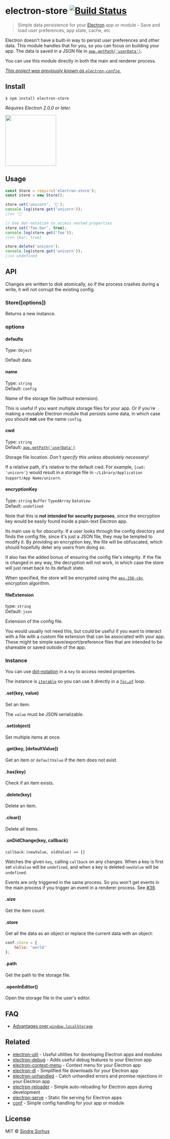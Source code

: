 # electron-store [![Build Status](https://travis-ci.org/sindresorhus/electron-store.svg?branch=master)](https://travis-ci.org/sindresorhus/electron-store)

> Simple data persistence for your [Electron](https://electronjs.org) app or module - Save and load user preferences, app state, cache, etc

Electron doesn't have a built-in way to persist user preferences and other data. This module handles that for you, so you can focus on building your app. The data is saved in a JSON file in [`app.getPath('userData')`](https://electronjs.org/docs/api/app#appgetpathname).

You can use this module directly in both the main and renderer process.

*[This project was previously known as `electron-config`.](https://github.com/sindresorhus/electron-store/issues/4)*


## Install

```
$ npm install electron-store
```

*Requires Electron 2.0.0 or later.*

<a href="https://www.patreon.com/sindresorhus">
	<img src="https://c5.patreon.com/external/logo/become_a_patron_button@2x.png" width="160">
</a>


## Usage

```js
const Store = require('electron-store');
const store = new Store();

store.set('unicorn', '🦄');
console.log(store.get('unicorn'));
//=> '🦄'

// Use dot-notation to access nested properties
store.set('foo.bar', true);
console.log(store.get('foo'));
//=> {bar: true}

store.delete('unicorn');
console.log(store.get('unicorn'));
//=> undefined
```


## API

Changes are written to disk atomically, so if the process crashes during a write, it will not corrupt the existing config.

### Store([options])

Returns a new instance.

### options

#### defaults

Type: `Object`

Default data.

#### name

Type: `string`<br>
Default: `config`

Name of the storage file (without extension).

This is useful if you want multiple storage files for your app. Or if you're making a reusable Electron module that persists some data, in which case you should **not** use the name `config`.

#### cwd

Type: `string`<br>
Default: [`app.getPath('userData')`](https://electronjs.org/docs/api/app#appgetpathname)

Storage file location. *Don't specify this unless absolutely necessary!*

If a relative path, it's relative to the default cwd. For example, `{cwd: 'unicorn'}` would result in a storage file in `~/Library/Application Support/App Name/unicorn`.

#### encryptionKey

Type: `string` `Buffer` `TypedArray` `DataView`<br>
Default: `undefined`

Note that this is **not intended for security purposes**, since the encryption key would be easily found inside a plain-text Electron app.

Its main use is for obscurity. If a user looks through the config directory and finds the config file, since it's just a JSON file, they may be tempted to modify it. By providing an encryption key, the file will be obfuscated, which should hopefully deter any users from doing so.

It also has the added bonus of ensuring the config file's integrity. If the file is changed in any way, the decryption will not work, in which case the store will just reset back to its default state.

When specified, the store will be encrypted using the [`aes-256-cbc`](https://en.wikipedia.org/wiki/Block_cipher_mode_of_operation) encryption algorithm.

#### fileExtension

type: `string`<br>
Default: `json`

Extension of the config file.

You would usually not need this, but could be useful if you want to interact with a file with a custom file extension that can be associated with your app. These might be simple save/export/preference files that are intended to be shareable or saved outside of the app.

### Instance

You can use [dot-notation](https://github.com/sindresorhus/dot-prop) in a `key` to access nested properties.

The instance is [`iterable`](https://developer.mozilla.org/en/docs/Web/JavaScript/Reference/Iteration_protocols) so you can use it directly in a [`for…of`](https://developer.mozilla.org/en/docs/Web/JavaScript/Reference/Statements/for...of) loop.

#### .set(key, value)

Set an item.

The `value` must be JSON serializable.

#### .set(object)

Set multiple items at once.

#### .get(key, [defaultValue])

Get an item or `defaultValue` if the item does not exist.

#### .has(key)

Check if an item exists.

#### .delete(key)

Delete an item.

#### .clear()

Delete all items.

#### .onDidChange(key, callback)

`callback`: `(newValue, oldValue) => {}`

Watches the given `key`, calling `callback` on any changes. When a key is first set `oldValue` will be `undefined`, and when a key is deleted `newValue` will be `undefined`.

Events are only triggered in the same process. So you won't get events in the main process if you trigger an event in a renderer process. See [#39](https://github.com/sindresorhus/electron-store/issues/39).

#### .size

Get the item count.

#### .store

Get all the data as an object or replace the current data with an object:

```js
conf.store = {
	hello: 'world'
};
```

#### .path

Get the path to the storage file.

#### .openInEditor()

Open the storage file in the user's editor.


## FAQ

- [Advantages over `window.localStorage`](https://github.com/sindresorhus/electron-store/issues/17)


## Related

- [electron-util](https://github.com/sindresorhus/electron-util) - Useful utilities for developing Electron apps and modules
- [electron-debug](https://github.com/sindresorhus/electron-debug) - Adds useful debug features to your Electron app
- [electron-context-menu](https://github.com/sindresorhus/electron-context-menu) - Context menu for your Electron app
- [electron-dl](https://github.com/sindresorhus/electron-dl) - Simplified file downloads for your Electron app
- [electron-unhandled](https://github.com/sindresorhus/electron-unhandled) - Catch unhandled errors and promise rejections in your Electron app
- [electron-reloader](https://github.com/sindresorhus/electron-reloader) - Simple auto-reloading for Electron apps during development
- [electron-serve](https://github.com/sindresorhus/electron-serve) - Static file serving for Electron apps
- [conf](https://github.com/sindresorhus/conf) - Simple config handling for your app or module


## License

MIT © [Sindre Sorhus](https://sindresorhus.com)
